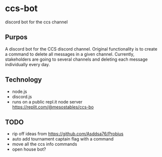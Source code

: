 # ccs-bot

discord bot for the ccs channel

## Purpos

A discord bot for the CCS discord channel. Original functionality is to create a command to delete all messages in a given channel. Currently, stakeholders are going to several channels and deleting each message individually every day.

## Technology

- node.js
- discord.js
- runs on a public repl.it node server https://replit.com/@mesostables/ccs-bo

## TODO

- rip off ideas from https://github.com/Asddsa76/Probius
- auto add tournament captain flag with a command
- move all the ccs info commands
- open house bot?
